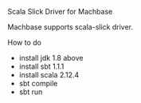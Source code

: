 Scala Slick Driver for Machbase

Machbase supports scala-slick driver. 

How to do
- install jdk 1.8 above
- install sbt 1.1.1
- install scala 2.12.4
- sbt compile
- sbt run
